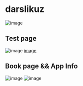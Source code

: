 # darslikuz

![image](https://github.com/user-attachments/assets/3513b8e2-aacd-468a-beed-a42e76bbf930)

<h2>Test page</h2>

![image](https://github.com/user-attachments/assets/b718e6bb-86e4-4f2f-a85a-85a3c1984b20) [image](https://github.com/user-attachments/assets/3afa8328-72dd-4fb2-b81a-3665ed8fef21)


<h2>Book page && App Info</h2>

![image](https://github.com/user-attachments/assets/067482d2-a717-4b33-a893-96c165ab8510) ![image](https://github.com/user-attachments/assets/b994eab7-b166-4dad-abb8-05bfccb0d21a)







